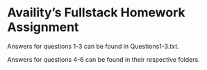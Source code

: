 # Availity’s Fullstack Homework Assignment

Answers for questions 1-3 can be found in Questions1-3.txt.

Answers for questions 4-6 can be found in their respective folders.